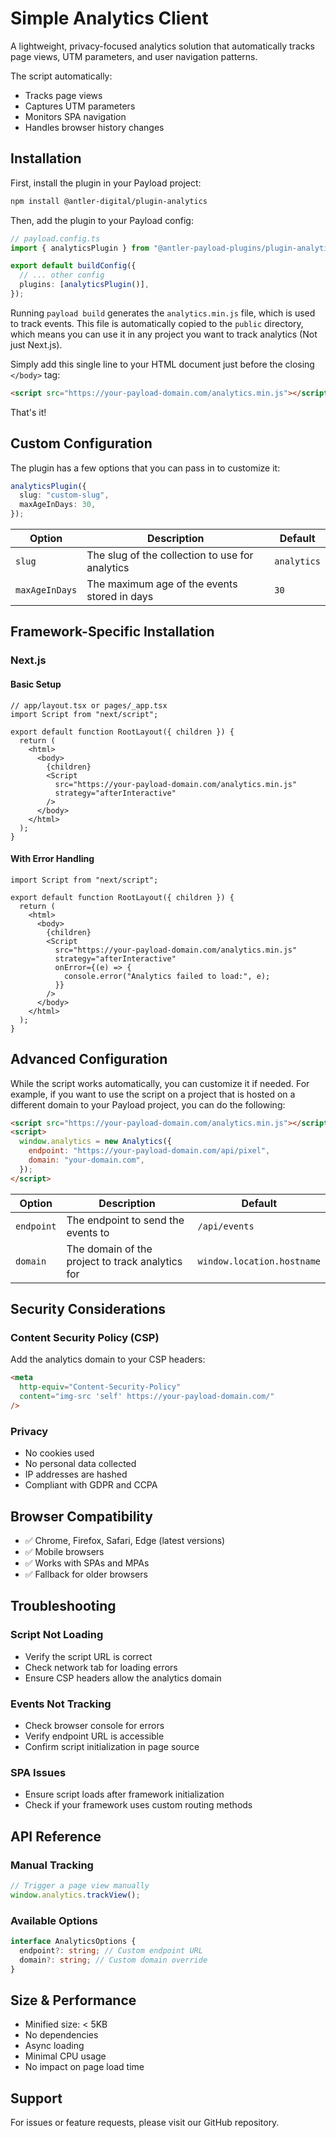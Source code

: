 # Simple Analytics Client

A lightweight, privacy-focused analytics solution that automatically tracks page views, UTM parameters, and user navigation patterns.

The script automatically:

- Tracks page views
- Captures UTM parameters
- Monitors SPA navigation
- Handles browser history changes

## Installation

First, install the plugin in your Payload project:

```bash
npm install @antler-digital/plugin-analytics
```

Then, add the plugin to your Payload config:

```ts
// payload.config.ts
import { analyticsPlugin } from "@antler-payload-plugins/plugin-analytics";

export default buildConfig({
  // ... other config
  plugins: [analyticsPlugin()],
});
```

Running `payload build` generates the `analytics.min.js` file, which is used to track events. This file is automatically copied to the `public` directory, which means you can use it in any project you want to track analytics (Not just Next.js).

Simply add this single line to your HTML document just before the closing `</body>` tag:

```html
<script src="https://your-payload-domain.com/analytics.min.js"></script>
```

That's it!

## Custom Configuration

The plugin has a few options that you can pass in to customize it:

```ts
analyticsPlugin({
  slug: "custom-slug",
  maxAgeInDays: 30,
});
```

| Option         | Description                                     | Default     |
| -------------- | ----------------------------------------------- | ----------- |
| `slug`         | The slug of the collection to use for analytics | `analytics` |
| `maxAgeInDays` | The maximum age of the events stored in days    | `30`        |

## Framework-Specific Installation

### Next.js

#### Basic Setup

```tsx
// app/layout.tsx or pages/_app.tsx
import Script from "next/script";

export default function RootLayout({ children }) {
  return (
    <html>
      <body>
        {children}
        <Script
          src="https://your-payload-domain.com/analytics.min.js"
          strategy="afterInteractive"
        />
      </body>
    </html>
  );
}
```

#### With Error Handling

```tsx
import Script from "next/script";

export default function RootLayout({ children }) {
  return (
    <html>
      <body>
        {children}
        <Script
          src="https://your-payload-domain.com/analytics.min.js"
          strategy="afterInteractive"
          onError={(e) => {
            console.error("Analytics failed to load:", e);
          }}
        />
      </body>
    </html>
  );
}
```

## Advanced Configuration

While the script works automatically, you can customize it if needed. For example, if you want to use the script on a project that is hosted on a different domain to your Payload project, you can do the following:

```html
<script src="https://your-payload-domain.com/analytics.min.js"></script>
<script>
  window.analytics = new Analytics({
    endpoint: "https://your-payload-domain.com/api/pixel",
    domain: "your-domain.com",
  });
</script>
```

| Option     | Description                                      | Default                    |
| ---------- | ------------------------------------------------ | -------------------------- |
| `endpoint` | The endpoint to send the events to               | `/api/events`              |
| `domain`   | The domain of the project to track analytics for | `window.location.hostname` |

## Security Considerations

### Content Security Policy (CSP)

Add the analytics domain to your CSP headers:

```html
<meta
  http-equiv="Content-Security-Policy"
  content="img-src 'self' https://your-payload-domain.com/"
/>
```

### Privacy

- No cookies used
- No personal data collected
- IP addresses are hashed
- Compliant with GDPR and CCPA

## Browser Compatibility

- ✅ Chrome, Firefox, Safari, Edge (latest versions)
- ✅ Mobile browsers
- ✅ Works with SPAs and MPAs
- ✅ Fallback for older browsers

## Troubleshooting

### Script Not Loading

- Verify the script URL is correct
- Check network tab for loading errors
- Ensure CSP headers allow the analytics domain

### Events Not Tracking

- Check browser console for errors
- Verify endpoint URL is accessible
- Confirm script initialization in page source

### SPA Issues

- Ensure script loads after framework initialization
- Check if your framework uses custom routing methods

## API Reference

### Manual Tracking

```javascript
// Trigger a page view manually
window.analytics.trackView();
```

### Available Options

```typescript
interface AnalyticsOptions {
  endpoint?: string; // Custom endpoint URL
  domain?: string; // Custom domain override
}
```

## Size & Performance

- Minified size: < 5KB
- No dependencies
- Async loading
- Minimal CPU usage
- No impact on page load time

## Support

For issues or feature requests, please visit our GitHub repository.

